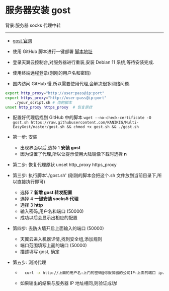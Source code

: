 # 服务器安装 gost

背景:服务器 socks 代理中转

---

- [gost 官网](https://gost.run/)

- 使用 GitHub 脚本进行一键部署 [脚本地址](https://github.com/KANIKIG/Multi-EasyGost)

- 登录天翼云控制台,对服务器进行重装,安装 Debian 11 系统,等待安装完成.
- 使用终端远程登录(刚刚的用户名和密码)
- 国内访问 GitHub 慢,所以需要使用代理,会解决很多网络问题.

```bash
export http_proxy="http://user:pass@ip:port"
export https_proxy="http://user:pass@ip:port" 
    ./your_script.sh # 你的脚本
unset http_proxy https_proxy  # 恢复原状
```

- 配置好代理后找到 GitHub 中的脚本 `wget --no-check-certificate -O gost.sh https://raw.githubusercontent.com/KANIKIG/Multi-EasyGost/master/gost.sh && chmod +x gost.sh && ./gost.sh`

- 第一步: 安装

    - 出现界面以后,选择 1 **安装 gost**
    - 因为设置了代理,所以让提示使用大陆镜像下载时选择 **n**

- 第二步: 恢复代理原状 unset http_proxy https_proxy

- 第三步: 执行脚本'./gost.sh' (刚刚的脚本会把这个.sh 文件放到当前目录下,所以直接执行即可)

    - 选择 7 **新增 gost 转发配置**
    - 选择 4 **一键安装 socks5 代理**
    - 选择 3 **http**
    - 输入密码,用户名和端口 (50000)
    - 成功以后会显示出相应的配置

- 第四步: 去防火墙开启上面输入的端口 (50000)

    - 天翼云进入机器详情,找到安全组,添加规则
    - 端口范围填写上面的端口 (50000)
    - 描述填写 gost, 确定

- 第五步: 测试代理

    - ```bash
        curl -x http://上面的用户名:上门的密码@你服务器的公网IP:上面的端口 ip.sb
        ```

    - 如果输出的结果与服务器 IP 地址相同,则验证成功!
